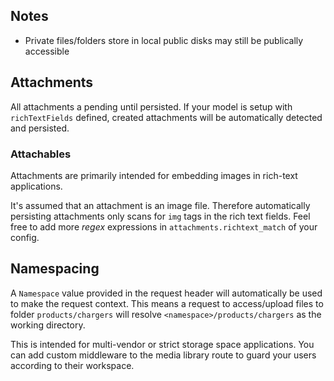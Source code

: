 ## Notes
* Private files/folders store in local public disks may still be publically accessible



## Attachments

All attachments a pending until persisted. If your model is setup with `richTextFields` defined, created attachments will be automatically detected and persisted.

### Attachables

Attachments are primarily intended for embedding images in rich-text applications.

It's assumed that an attachment is an image file. Therefore automatically persisting attachments only scans for `img` tags in the rich text fields. Feel free to add more *regex* expressions in `attachments.richtext_match` of your config.



## Namespacing

A `Namespace` value provided in the request header will automatically be used to make the request context. This means a request to access/upload files to folder `products/chargers` will resolve `<namespace>/products/chargers` as the working directory.

This is intended for multi-vendor or strict storage space applications. You can add custom middleware to the media library route to guard your users according to their workspace.

